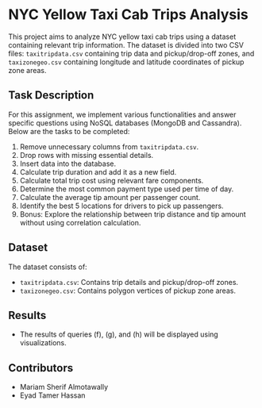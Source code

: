 # NYC Yellow Taxi Cab Trips Analysis

This project aims to analyze NYC yellow taxi cab trips using a dataset containing relevant trip information. The dataset is divided into two CSV files: `taxitripdata.csv` containing trip data and pickup/drop-off zones, and `taxizonegeo.csv` containing longitude and latitude coordinates of pickup zone areas.

## Task Description

For this assignment, we implement various functionalities and answer specific questions using NoSQL databases (MongoDB and Cassandra). Below are the tasks to be completed:

1. Remove unnecessary columns from `taxitripdata.csv`.
2. Drop rows with missing essential details.
3. Insert data into the database.
4. Calculate trip duration and add it as a new field.
5. Calculate total trip cost using relevant fare components.
6. Determine the most common payment type used per time of day.
7. Calculate the average tip amount per passenger count.
8. Identify the best 5 locations for drivers to pick up passengers.
9. Bonus: Explore the relationship between trip distance and tip amount without using correlation calculation.

## Dataset

The dataset consists of:
- `taxitripdata.csv`: Contains trip details and pickup/drop-off zones.
- `taxizonegeo.csv`: Contains polygon vertices of pickup zone areas.

## Results

- The results of queries (f), (g), and (h) will be displayed using visualizations.

## Contributors

- Mariam Sherif Almotawally
- Eyad Tamer Hassan
